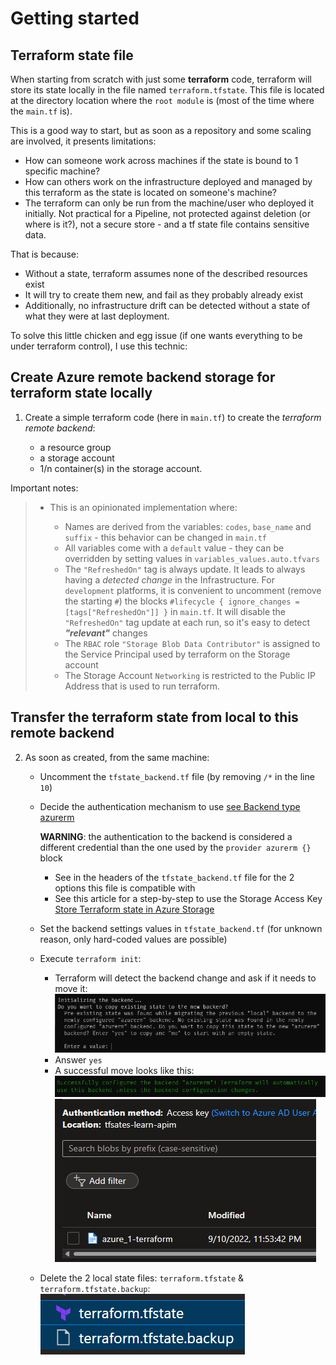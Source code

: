 # Getting started

## Terraform state file

When starting from scratch with just some **terraform** code, terraform will store its state locally in the file named `terraform.tfstate`. This file is located at the directory location where the `root module` is (most of the time where the `main.tf` is).

This is a good way to start, but as soon as a repository and some scaling are involved, it presents limitations:

- How can someone work across machines if the state is bound to 1 specific machine?
- How can others work on the infrastructure deployed and managed by this terraform as the state is located on someone's machine?
- The terraform can only be run from the machine/user who deployed it initially. Not practical for a Pipeline, not protected against deletion (or where is it?), not a secure store - and a tf state file contains sensitive data.

That is because:

- Without a state, terraform assumes none of the described resources exist
- It will try to create them new, and fail as they probably already exist
- Additionally, no infrastructure drift can be detected without a state of what they were at last deployment.

To solve this little chicken and egg issue (if one wants everything to be under terraform control), I use this technic:

## Create Azure remote backend storage for terraform state locally

1. Create a simple terraform code (here in `main.tf`) to create the _terraform remote backend_:
  
    - a resource group
    - a storage account
    - 1/n container(s) in the storage account.

Important notes:

> - This is an opinionated implementation where:
>
>   - Names are derived from the variables: `codes`, `base_name` and `suffix` - this behavior can be changed in `main.tf`
>   - All variables come with a `default` value - they can be overridden by setting values in `variables_values.auto.tfvars`
>   - The `"RefreshedOn"` tag is always update. It leads to always having a _detected change_ in the Infrastructure. For `development` platforms, it is convenient to uncomment (remove the starting `#`) the blocks `#lifecycle { ignore_changes = [tags["RefreshedOn"]] }` in `main.tf`. It will disable the `"RefreshedOn"` tag update at each run, so it's easy to detect _**"relevant"**_ changes
>   - The `RBAC` role `"Storage Blob Data Contributor"` is assigned to the Service Principal used by terraform on the Storage account
>   - The Storage Account `Networking` is restricted to the Public IP Address that is used to run terraform.

## Transfer the terraform state from local to this remote backend

2. As soon as created, from the same machine:

    - Uncomment the `tfstate_backend.tf` file (by removing `/*` in the line `10`)
    - Decide the authentication mechanism to use [see Backend type azurerm](https://www.terraform.io/language/settings/backends/azurerm)

      **WARNING**: the authentication to the backend is considered a different credential than the one used by the `provider azurerm {}` block
      - See in the headers of the `tfstate_backend.tf` file for the 2 options this file is compatible with
      - See this article for a step-by-step to use the Storage Access Key [Store Terraform state in Azure Storage](https://docs.microsoft.com/en-us/azure/developer/terraform/store-state-in-azure-storage)

    - Set the backend settings values in `tfstate_backend.tf` (for unknown reason, only hard-coded values are possible)

    - Execute `terraform init`:
      - Terraform will detect the backend change and ask if it needs to move it:
      ![move backend](./2022-09-10_235052.png)
      - Answer `yes`
      - A successful move looks like this:
      ![success](./2022-09-10_235403.png)
      ![state in container](./2022-09-10_235620.png)

    - Delete the 2 local state files: `terraform.tfstate` & `terraform.tfstate.backup`:
        ![delete local terraform state files](./2022-10-03_110923.png)
